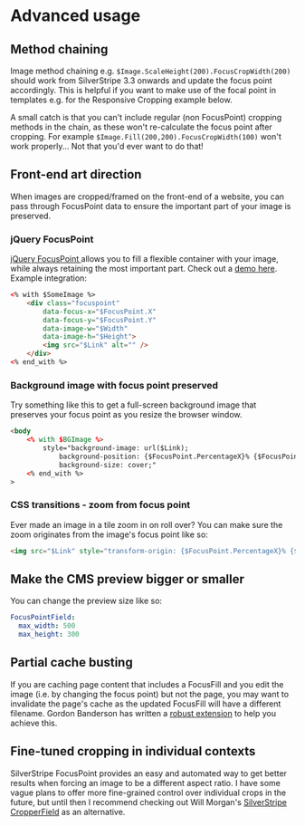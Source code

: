 # Advanced usage

## Method chaining

Image method chaining e.g. `$Image.ScaleHeight(200).FocusCropWidth(200)` should work from SilverStripe 3.3 onwards and update the focus point accordingly. This is helpful if you want to make use of the focal point in templates e.g. for the Responsive Cropping example below.

A small catch is that you can't include regular (non FocusPoint) cropping methods in the chain, as these won't re-calculate the focus point after cropping. For example `$Image.Fill(200,200).FocusCropWidth(100)` won't work properly... Not that you'd ever want to do that!

## Front-end art direction

When images are cropped/framed on the front-end of a website, you can pass through FocusPoint data to ensure the important part of your image is preserved.

### jQuery FocusPoint
[jQuery FocusPoint ](https://github.com/jonom/jquery-focuspoint) allows you to fill a flexible container with your image, while always retaining the most important part. Check out a [demo here](http://jonom.github.io/jquery-focuspoint/demos/grid/lizard.html). Example integration:

```html
<% with $SomeImage %>
	<div class="focuspoint"
		data-focus-x="$FocusPoint.X"
		data-focus-y="$FocusPoint.Y"
		data-image-w="$Width"
		data-image-h="$Height">
		<img src="$Link" alt="" />
	</div>
<% end_with %>
```

### Background image with focus point preserved

Try something like this to get a full-screen background image that preserves your focus point as you resize the browser window.

```html
<body
	<% with $BGImage %>
		style="background-image: url($Link);
			background-position: {$FocusPoint.PercentageX}% {$FocusPoint.PercentageY}%;
			background-size: cover;"
	<% end_with %>
>
```

### CSS transitions - zoom from focus point

Ever made an image in a tile zoom in on roll over? You can make sure the zoom originates from the image's focus point like so:

```html
<img src="$Link" style="transform-origin: {$FocusPoint.PercentageX}% {$FocusPoint.PercentageY}%" />
```

## Make the CMS preview bigger or smaller

You can change the preview size like so:

```yml
FocusPointField:
  max_width: 500
  max_height: 300
```

## Partial cache busting

If you are caching page content that includes a FocusFill and you edit the image (i.e. by changing the focus point) but not the page, you may want to invalidate the page's cache as the updated FocusFill will have a different filename. Gordon Banderson has written a [robust extension](https://github.com/gordonbanderson/weboftalent-imageeditpartialcachebust) to help you achieve this.

## Fine-tuned cropping in individual contexts

SilverStripe FocusPoint provides an easy and automated way to get better results when forcing an image to be a different aspect ratio. I have some vague plans to offer more fine-grained control over individual crops in the future, but until then I recommend checking out Will Morgan's [SilverStripe CropperField](https://github.com/willmorgan/silverstripe-cropperfield) as an alternative.
